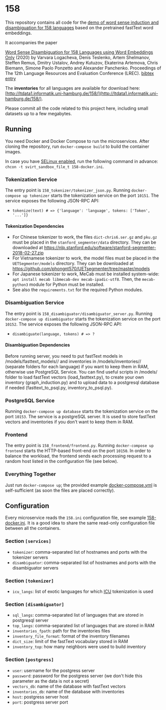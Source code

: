 # 158

This repository contains all code for the [demo of word sense induction and disambiguation for 158 languages](http://ltdemos.informatik.uni-hamburg.de/uwsd158/) based on the pretrained fastText word embeddings.

It accompanies the paper 

[Word Sense Disambiguation for 158 Languages using Word Embeddings Only](http://www.lrec-conf.org/proceedings/lrec2020/pdf/2020.lrec-1.728.pdf) (2020) by Varvara Logacheva, Denis Teslenko, Artem Shelmanov, Steffen Remus, Dmitry Ustalov, Andrey Kutuzov, Ekaterina Artemova, Chris Biemann, Simone Paolo Ponzetto and Alexander Panchenko. Proceedings of The 12th Language Resources and Evaluation Conference (LREC). [bibtex entry](http://www.lrec-conf.org/proceedings/lrec2020/bib/2020.lrec-1.728.bib)   

The **inventories** for all languages are available for download here: [http://ltdata1.informatik.uni-hamburg.de/158/](http://ltdata1.informatik.uni-hamburg.de/158/).

Please commit all the code related to this project here, including small datasets up to a few megabytes.

## Running

You need Docker and Docker Compose to run the microservices. After cloning the repository, run `docker-compose build` to build the container images.

In case you have [SELinux enabled](https://stopdisablingselinux.com/), run the following command in advance: `chcon -t svirt_sandbox_file_t 158-docker.ini`.

### Tokenization Service

The entry point is `158_tokenizer/tokenizer_json.py`. Running `docker-compose up tokenizer` starts the tokenization service on the port `10151`. The service exposes the following JSON-RPC API:

* `tokenize(text) # => {'language': 'language', tokens: ['Token', '...']}`

#### Tokenization Dependencies

- For Chinese tokenizer to work, the files `dict-chris6.ser.gz` and `pku.gz` must be placed in the `stanford_segmenter/data` directory.
They can be downloaded at https://nlp.stanford.edu/software/stanford-segmenter-2018-02-27.zip
- For Vietnamese tokenizer to work, the model files must be placed in the `UETSegmenter/models` directory.
They can be downloaded at https://github.com/phongnt570/UETsegmenter/tree/master/models
- For Japanese tokenizer to work, MeCab must be installed system-wide:
`apt install mecab libmecab-dev mecab-ipadic-utf8`. Then, the `mecab-python3` module for Python must be installed.
- See also the `requirements.txt` for the required Python modules.

### Disambiguation Service

The entry point is `158_disambiguator/disambiguator_server.py`. Running `docker-compose up disambiguator` starts the tokenization service on the port `10152`. The service exposes the following JSON-RPC API:

* `disambiguate(language, tokens) # => ?`

#### Disambiguation Dependencies

Before running server, you need to put fastText models in /models/fasttext_models/<lang>/ and inventories in /models/inventories/<lang>/ (separate folders for each language) if you want to keep them in RAM, otherwise use PostgreSQL Service. You can find useful scripts in /models/ folder to load fastText vectors (load_fasttext.py), to create your own inventory (graph_induction.py) and to upload data to a postgresql database if needed (fasttext_to_psql.py, inventory_to_psql.py).

### PostgreSQL Service

Running `docker-compose up database` starts the tokenization service on the port `10153`. The service is a postgreSQL server. It is used to store fastText vectors and inventories if you don't want to keep them in RAM.

### Frontend

The entry point is `158_frontend/frontend.py`. Running `docker-compose up frontend` starts the HTTP-based front-end on the port `10150`. In order to balance the workload, the frontend sends each processing request to a random host listed in the configuration file (see below).

### Everything Together

Just run `docker-compose up`; the provided example [docker-compose.yml](docker-compose.yml) is self-sufficient (as soon the files are placed correctly).

## Configuration

Every microservice reads the `158.ini` configuration file, see example [158-docker.ini](158-docker.ini). It is a good idea to share the same read-only configuration file between all the containers.

### Section `[services]`

* `tokenizer`: comma-separated list of hostnames and ports with the tokenizer servers
* `disambiguator`: comma-separated list of hostnames and ports with the disambiguator servers

### Section `[tokenizer]`

* `icu_langs`: list of exotic languages for which [ICU](https://github.com/ovalhub/pyicu) tokenization is used

### Section `[disambiguator]`

* `sql_langs`: comma-separated list of languages that are stored in postgresql server
* `top_langs`: comma-separated list of languages that are stored in RAM
* `inventories_fpath`: path for the inventories files
* `inventory_file_format`: format of the inventory filenames
* `dict_size`: limit of the fastText vocabulary stored in RAM
* `inventory_top`: how many neighbors were used to build inventory

### Section `[postgress]`

* `user`: username for the postgress server
* `password`: password for the postgress server (we don't hide this parameter as the data is not a secret)
* `vectors_db`: name of the database with fastText vectors
* `inventories_db`: name of the database with inventories
* `host`: postgress server host
* `port`: postgress server port
